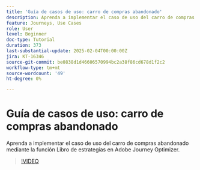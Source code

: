 ```yaml
---
title: 'Guía de casos de uso: carro de compras abandonado'
description: Aprenda a implementar el caso de uso del carro de compras abandonado mediante la función Libro de estrategias en Adobe Journey Optimizer (AJO).
feature: Journeys, Use Cases
role: User
level: Beginner
doc-type: Tutorial
duration: 373
last-substantial-update: 2025-02-04T00:00:00Z
jira: KT-16346
source-git-commit: be0838d1d46606570994bc2a38f86cd678d1f2c2
workflow-type: tm+mt
source-wordcount: '49'
ht-degree: 0%

---
```



# Guía de casos de uso: carro de compras abandonado

Aprenda a implementar el caso de uso del carro de compras abandonado mediante la función Libro de estrategias en Adobe Journey Optimizer.

>[!VIDEO](https://video.tv.adobe.com/v/3443964/?learn=on&enablevpops)
